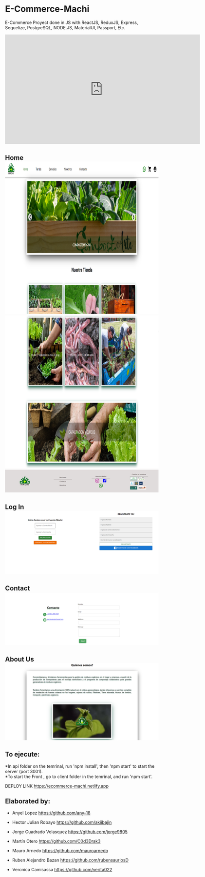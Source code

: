 # E-Commerce-Machi

E-Commerce Proyect done in JS with ReactJS, ReduxJS, Express, Sequelize, PostgreSQL, 
NODE.JS, MaterialUI, Passport, Etc.


<iframe width="640" height="360" frameborder="0" src="https://mega.nz/embed/LAtBAaYa#8Ddu_X2DsfUePq5y_bM6qX5vHaklXN2K6PFdN5TzoLM" allowfullscreen ></iframe>


<p align="middle">
    <h2>Home</h>
    <img height="500" src="./screenshots/scrHome1.png" />
    <img height="500" src="./screenshots/scrHome2.png" />
    <img  src="./screenshots/scrHome3.png" />
    <h2>Log In </h>
    <img  src="./screenshots/scrLogin.png" />
    <h2>Contact </h>
    <img  src="./screenshots/scrContact.png" />
    <h2>About Us </h>
    <img  src="./screenshots/scrAbout.png" />

</p>

## To ejecute:</br>
*In api folder on the temrinal, run 'npm install', then 'npm start' to start the server (port 3001).</br>
*To start the Front , go to client folder in the temrinal, and run 'npm start'. 

DEPLOY LINK
https://ecommerce-machi.netlify.app

## Elaborated by:

- Anyel Lopez https://github.com/any-18

- Hector Julian Robayo https://github.com/akiibajin

- Jorge Cuadrado Velasquez https://github.com/jorge9805

- Martín Otero https://github.com/C0d3Drak3

- Mauro Arnedo https://github.com/mauroarnedo 

- Ruben Alejandro Bazan https://github.com/rubensauriosD

- Veronica Camisassa https://github.com/verita022
